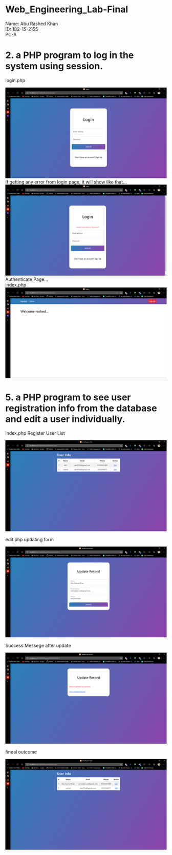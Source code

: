 # Web_Engineering_Lab-Final
Name: Abu Rashed Khan
<br/>
ID: 182-15-2155
<br/>
PC-A

# 2. a PHP program to log in the system using session.
login.php

<img src="https://github.com/rashedabir/Web_Engineering_Lab-Final/blob/main/Output%20SS/login.png" alt="" />

<br/>
If getting any error from login page, it will show like that...

<img src="https://github.com/rashedabir/Web_Engineering_Lab-Final/blob/main/Output%20SS/error.png" alt="" />

<br/>
Authenticate Page...
<br/>
index.php
<img src="https://github.com/rashedabir/Web_Engineering_Lab-Final/blob/main/Output%20SS/index.png" alt="" />

<br/>

# 5. a PHP program to see user registration info from the database and edit a user individually.
index.php
Register User List

<img src="https://github.com/rashedabir/Web_Engineering_Lab-Final/blob/main/Output%20SS/users.png" alt="" />

edit.php
updating form

<img src="https://github.com/rashedabir/Web_Engineering_Lab-Final/blob/main/Output%20SS/update.png" alt="" />

Success Messege after update

<img src="https://github.com/rashedabir/Web_Engineering_Lab-Final/blob/main/Output%20SS/success.png" alt="" />

fineal outcome

<img src="https://github.com/rashedabir/Web_Engineering_Lab-Final/blob/main/Output%20SS/final.png" alt="" />